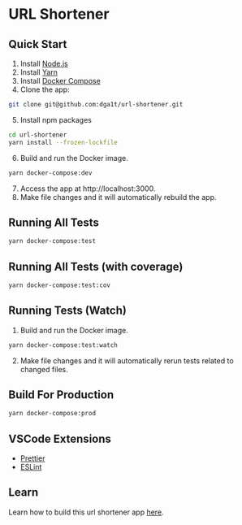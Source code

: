 # URL Shortener

## Quick Start

1. Install [Node.js](https://nodejs.org/en/download/)
2. Install [Yarn](https://yarnpkg.com/lang/en/docs/install/)
3. Install [Docker Compose](https://docs.docker.com/compose/install/)
4. Clone the app:

```bash
git clone git@github.com:dga1t/url-shortener.git
```

5. Install npm packages

```bash
cd url-shortener
yarn install --frozen-lockfile
```

6. Build and run the Docker image.

```bash
yarn docker-compose:dev
```

7. Access the app at http://localhost:3000.
8. Make file changes and it will automatically rebuild the app.

## Running All Tests

```bash
yarn docker-compose:test
```

## Running All Tests (with coverage)

```bash
yarn docker-compose:test:cov
```

## Running Tests (Watch)

1. Build and run the Docker image.

```bash
yarn docker-compose:test:watch
```

2. Make file changes and it will automatically rerun tests related to changed files.

## Build For Production

```bash
yarn docker-compose:prod
```

## VSCode Extensions

- [Prettier](https://marketplace.visualstudio.com/items?itemName=esbenp.prettier-vscode)
- [ESLint](https://marketplace.visualstudio.com/items?itemName=dbaeumer.vscode-eslint)

## Learn

Learn how to build this url shortener app [here](https://dominicarrojado.com/posts/building-a-link-shortener-api-with-nestjs-and-postgresql-with-tests-part-1/).
